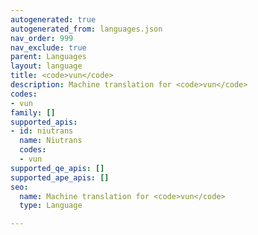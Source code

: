 ```yaml
---
autogenerated: true
autogenerated_from: languages.json
nav_order: 999
nav_exclude: true
parent: Languages
layout: language
title: <code>vun</code>
description: Machine translation for <code>vun</code>
codes:
- vun
family: []
supported_apis:
- id: niutrans
  name: Niutrans
  codes:
  - vun
supported_qe_apis: []
supported_ape_apis: []
seo:
  name: Machine translation for <code>vun</code>
  type: Language

---
```


